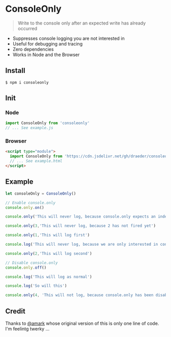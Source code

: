 # ConsoleOnly
> Write to the console only after an expected write has already occurred

- Suppresses console logging you are not interested in
- Useful for debugging and tracing
- Zero dependencies
- Works in Node and the Browser

## Install
```
$ npm i consoleonly
```

## Init
### Node
```js
import ConsoleOnly from 'consoleonly'
// ... See example.js
```

### Browser
```html
<script type="module">
  import ConsoleOnly from 'https://cdn.jsdelivr.net/gh/draeder/consoleonly/index.js'
  // ... See example.html
</script>
```

## Example
```js
let consoleOnly = ConsoleOnly()

// Enable console.only
console.only.on()

console.only('This will never log, because console.only expects an index > 0')

console.only(3,'This will never log, because 2 has not fired yet')

console.only(1,'This will log first')

console.log('This will never log, because we are only interested in console.only')

console.only(2,'This will log second')

// Disable console.only
console.only.off()

console.log('This will log as normal')

console.log('So will this')

console.only(4, 'This will not log, because console.only has been disabled')
```
## Credit
Thanks to [@amark](https://github.com/amark/) whose original version of this is only one line of code. I'm feelintg twerky ...
